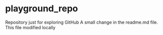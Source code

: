 # playground_repo
Repository just for exploring GitHub
A small change in the readme.md file.
This file modified locally
